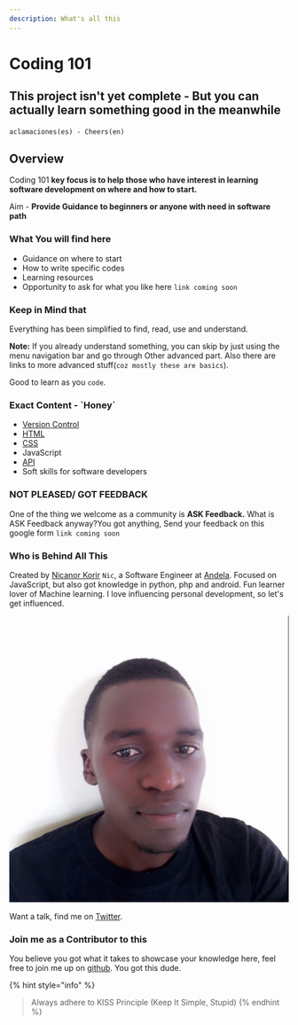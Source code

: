 ```yaml
---
description: What's all this
---
```


# Coding 101

## This project isn't yet complete - But you can actually learn something good in the meanwhile

```text
aclamaciones(es) - Cheers(en)
```

## Overview

Coding 101 **key focus is to help those who have interest in learning software development on where and how to start.**

Aim - **Provide Guidance to beginners or anyone with need in software path**

### **What You will find here**

* Guidance on where to start 
* How to write specific codes
* Learning resources
* Opportunity to ask for what you like here `link coming soon`

### Keep in Mind that

Everything has been simplified to find, read, use and understand. 

**Note:** If you already understand something, you can skip by just using the menu navigation bar and go through Other advanced part. Also there are links to more advanced stuff\(`coz mostly these are basics`\).

Good to learn as you `code`.

### Exact Content - \`Honey\`

* [Version Control](https://mentorship101.gitbook.io/mentorship-101/git-version-control)
* [HTML](https://mentorship101.gitbook.io/mentorship-101/html)
* [CSS](https://mentorship101.gitbook.io/mentorship-101/css-basics)
* JavaScript
* [API](https://mentorship101.gitbook.io/mentorship-101/api)
* Soft skills for software developers

### NOT PLEASED/ GOT FEEDBACK

One of the thing we welcome as a community is **ASK Feedback.** What is ASK Feedback anyway?You got anything, Send your feedback on this google form `link coming soon` 

### Who is Behind All This

Created by [Nicanor Korir](https://nicanorkip.herokuapp.com/) `Nic`, a Software Engineer at [Andela](https://andela.com/). Focused on JavaScript, but also got knowledge in python, php and android. Fun learner lover of Machine learning. I love influencing personal development, so let's get influenced.

![Nic Korir](.gitbook/assets/screenshot-2019-04-18-at-18.20.32.png)

Want a talk, find me on [Twitter](https://twitter.com/nic_korir).

### Join me as a Contributor to this

You believe you got what it takes to showcase your knowledge here, feel free to join me up on [github](https://github.com/Nicanor008/Mentorship-101). You got this dude.



{% hint style="info" %}
> Always adhere to KISS Principle \(Keep It Simple, Stupid\)
{% endhint %}



